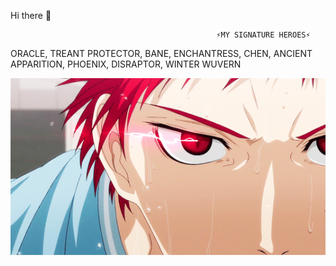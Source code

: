 Hi there 👋

                                                  ⚡MY SIGNATURE HEROES⚡ 
ORACLE, TREANT PROTECTOR, BANE, ENCHANTRESS, CHEN, ANCIENT APPARITION, PHOENIX, DISRAPTOR, WINTER WUVERN



<div align="center"><img src="https://github.com/rh1za/rh1za/blob/main/01baeff76f50e951df071d7c94304563 (1).gif?raw=true"/></div>

